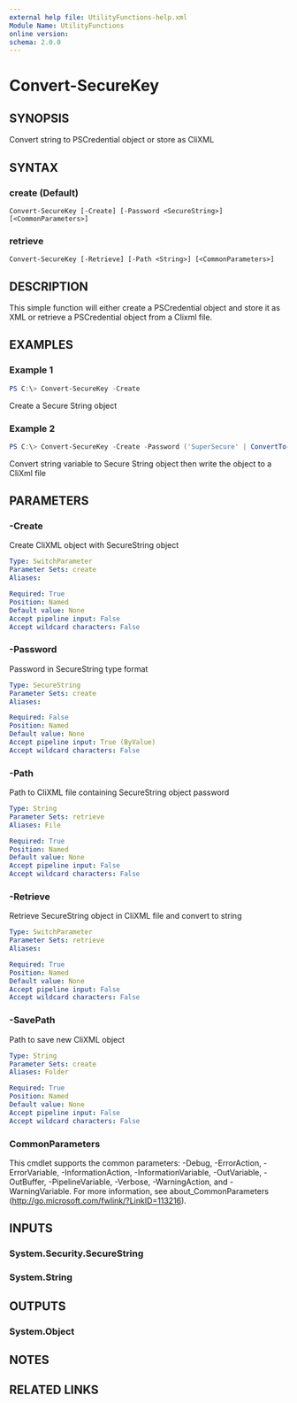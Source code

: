 ```yaml
---
external help file: UtilityFunctions-help.xml
Module Name: UtilityFunctions
online version:
schema: 2.0.0
---
```


# Convert-SecureKey

## SYNOPSIS
Convert string to PSCredential object or store as CliXML

## SYNTAX

### create (Default)
```
Convert-SecureKey [-Create] [-Password <SecureString>] [<CommonParameters>]
```

### retrieve
```
Convert-SecureKey [-Retrieve] [-Path <String>] [<CommonParameters>]
```

## DESCRIPTION
This simple function will either create a PSCredential object and store it as XML or retrieve a PSCredential object
 from a Clixml file.

## EXAMPLES

### Example 1
```powershell
PS C:\> Convert-SecureKey -Create
```

Create a Secure String object

### Example 2
```powershell
PS C:\> Convert-SecureKey -Create -Password ('SuperSecure' | ConvertTo-SecureString -AsPlainText -Force)
```

Convert string variable to Secure String object then write the object to a CliXml file

## PARAMETERS

### -Create
Create CliXML object with SecureString object

```yaml
Type: SwitchParameter
Parameter Sets: create
Aliases:

Required: True
Position: Named
Default value: None
Accept pipeline input: False
Accept wildcard characters: False
```

### -Password
Password in SecureString type format

```yaml
Type: SecureString
Parameter Sets: create
Aliases:

Required: False
Position: Named
Default value: None
Accept pipeline input: True (ByValue)
Accept wildcard characters: False
```

### -Path
Path to CliXML file containing SecureString object password

```yaml
Type: String
Parameter Sets: retrieve
Aliases: File

Required: True
Position: Named
Default value: None
Accept pipeline input: False
Accept wildcard characters: False
```

### -Retrieve
Retrieve SecureString object in CliXML file and convert to string

```yaml
Type: SwitchParameter
Parameter Sets: retrieve
Aliases:

Required: True
Position: Named
Default value: None
Accept pipeline input: False
Accept wildcard characters: False
```

### -SavePath
Path to save new CliXML object

```yaml
Type: String
Parameter Sets: create
Aliases: Folder

Required: True
Position: Named
Default value: None
Accept pipeline input: False
Accept wildcard characters: False
```

### CommonParameters
This cmdlet supports the common parameters: -Debug, -ErrorAction, -ErrorVariable, -InformationAction, -InformationVariable, -OutVariable, -OutBuffer, -PipelineVariable, -Verbose, -WarningAction, and -WarningVariable.
For more information, see about_CommonParameters (http://go.microsoft.com/fwlink/?LinkID=113216).

## INPUTS

### System.Security.SecureString

### System.String

## OUTPUTS

### System.Object

## NOTES

## RELATED LINKS
